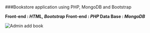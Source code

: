 ###Bookstore application using PHP, MongoDB and Bootstrap

**Front-end : _HTML, Bootstrap_
Front-end : _PHP_
Data Base : _MongoDB_**

![Admin add book](https://github.com/Tamilarasu21/Bookstore-application-using-PHP-and-MongoDB---Novelbuff.in/blob/Screenshots/novelbuff-adminaddbook.jpg?raw=true)
